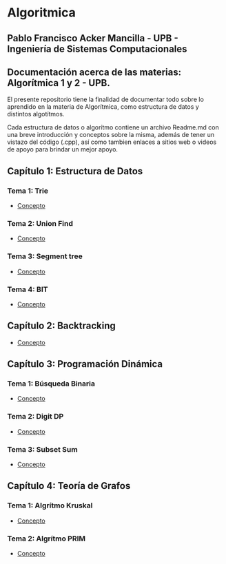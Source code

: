 # Algoritmica

**Pablo Francisco Acker Mancilla** -
**UPB** -
**Ingeniería de Sistemas Computacionales**
-------------------------------------------------
Documentación acerca de las materias: Algorítmica 1 y 2 - UPB.
--------------------------------------------------
El presente repositorio tiene la finalidad de documentar todo sobre lo aprendido en la materia de Algorítmica, como estructura de datos y distintos algotítmos.

Cada estructura de datos o algorítmo contiene un archivo Readme.md con una breve introducción y conceptos sobre la misma, además de tener un vistazo del código (.cpp), así como tambien enlaces a sitios web o videos de apoyo para brindar un mejor apoyo.

## Capítulo 1: Estructura de Datos
### Tema 1: Trie
- [Concepto](https://github.com/PabloAcker/Algoritmica/tree/main/Cap1%20Estructura%20de%20Datos/Trie)
### Tema 2: Union Find
- [Concepto](https://github.com/PabloAcker/Algoritmica/tree/main/Cap1%20Estructura%20de%20Datos/Union%20Find)
### Tema 3: Segment tree
- [Concepto](https://github.com/PabloAcker/Algoritmica/tree/main/Cap1%20Estructura%20de%20Datos/Segment%20Tree)
### Tema 4: BIT
- [Concepto](https://github.com/PabloAcker/Algoritmica/tree/main/Cap1%20Estructura%20de%20Datos/BIT)

## Capítulo 2: Backtracking
- [Concepto](https://github.com/PabloAcker/Algoritmica/tree/main/Cap2%20Backtracking)

## Capítulo 3: Programación Dinámica
### Tema 1: Búsqueda Binaria
- [Concepto](https://github.com/PabloAcker/Algoritmica/tree/main/Cap3%20Programaci%C3%B3n%20Din%C3%A1mica/B%C3%BAsqueda%20Binaria) 
### Tema 2: Digit DP
- [Concepto](https://github.com/PabloAcker/Algoritmica/tree/main/Cap3%20Programaci%C3%B3n%20Din%C3%A1mica/Digit%20DP)
### Tema 3: Subset Sum
- [Concepto](https://github.com/PabloAcker/Algoritmica/tree/main/Cap3%20Programaci%C3%B3n%20Din%C3%A1mica/Subset%20Sum)

## Capítulo 4: Teoría de Grafos
### Tema 1: Algrítmo Kruskal
- [Concepto](https://github.com/PabloAcker/Algoritmica/tree/main/Cap4%20Teor%C3%ADa%20de%20Grafos/Algor%C3%ADtmo%20Kruskal)
### Tema 2: Algrítmo PRIM
- [Concepto](https://github.com/PabloAcker/Algoritmica/tree/main/Cap4%20Teor%C3%ADa%20de%20Grafos/Algor%C3%ADtmo%20PRIM)
